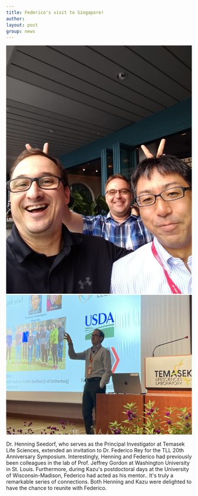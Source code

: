 ```yaml
---
title: Federico's visit to Singapore!
author: 
layout: post
group: news
---
```

 <img src="/static/img/news/IMG_1191.jpeg"  class="img-fluid">

 <img src="/static/img/news/IMG_1160.jpeg"  class="img-fluid">

Dr. Henning Seedorf, who serves as the Principal Investigator at Temasek Life Sciences, extended an invitation to Dr. Federico Rey 
for the TLL 20th Anniversary Symposium. Interestingly, Henning and Federico had previously been colleagues in the lab of Prof. 
Jeffrey Gordon at Washington University in St. Louis. Furthermore, during Kazu's postdoctoral days at the University of 
Wisconsin-Madison, Federico had acted as his mentor.. It's truly a remarkable series of connections. Both Henning and Kazu were 
delighted to have the chance to reunite with Federico.
